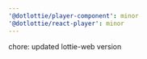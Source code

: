 ```yaml
---
'@dotlottie/player-component': minor
'@dotlottie/react-player': minor
---
```


chore: updated lottie-web version
